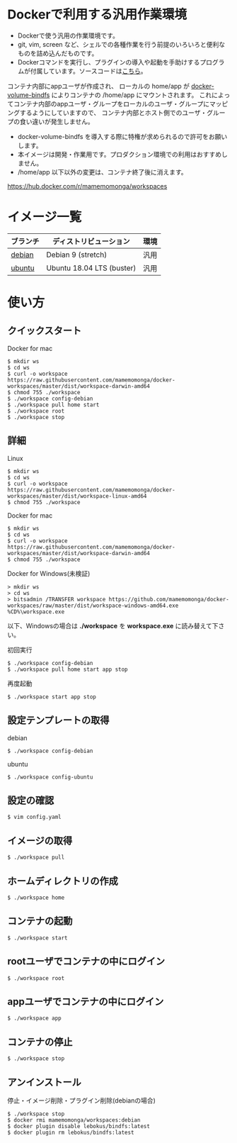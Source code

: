 # Dockerで利用する汎用作業環境

* Dockerで使う汎用の作業環境です。
* git, vim, screen など、シェルでの各種作業を行う前提のいろいろと便利なものを詰め込んだものです。
* Dockerコマンドを実行し、プラグインの導入や起動を手助けするプログラムが付属しています。ソースコードは[こちら](./src)。

コンテナ内部にappユーザが作成され、
ローカルの home/app が [docker-volume-bindfs](https://github.com/lebokus/docker-volume-bindfs) によりコンテナの /home/app にマウントされます。
これによってコンテナ内部のappユーザ・グループをローカルのユーザ・グループにマッピングするようにしていますので、
コンテナ内部とホスト側でのユーザ・グループの食い違いが発生しません。

* docker-volume-bindfs を導入する際に特権が求められるので許可をお願いします。
* 本イメージは開発・作業用です。プロダクション環境での利用はおすすめしません。
* /home/app 以下以外の変更は、コンテナ終了後に消えます。

https://hub.docker.com/r/mamemomonga/workspaces

# イメージ一覧

ブランチ | ディストリビューション    | 環境
---------|---------------------------|----
[debian](https://github.com/mamemomonga/docker-workspaces/tree/debian) | Debian 9 (stretch)        | 汎用
[ubuntu](https://github.com/mamemomonga/docker-workspaces/tree/ubuntu) | Ubuntu 18.04 LTS (buster) | 汎用

# 使い方 

## クイックスタート

Docker for mac

	$ mkdir ws
	$ cd ws
	$ curl -o workspace https://raw.githubusercontent.com/mamemomonga/docker-workspaces/master/dist/workspace-darwin-amd64
	$ chmod 755 ./workspace
	$ ./workspace config-debian
	$ ./workspace pull home start
	$ ./workspace root
	$ ./workspace stop

## 詳細

Linux

	$ mkdir ws
	$ cd ws
	$ curl -o workspace https://raw.githubusercontent.com/mamemomonga/docker-workspaces/master/dist/workspace-linux-amd64
	$ chmod 755 ./workspace

Docker for mac

	$ mkdir ws
	$ cd ws
	$ curl -o workspace https://raw.githubusercontent.com/mamemomonga/docker-workspaces/master/dist/workspace-darwin-amd64
	$ chmod 755 ./workspace

Docker for Windows(未検証)

	> mkdir ws
	> cd ws
	> bitsadmin /TRANSFER workspace https://github.com/mamemomonga/docker-workspaces/raw/master/dist/workspace-windows-amd64.exe %CD%\workspace.exe

以下、Windowsの場合は **./workspace** を **workspace.exe** に読み替えて下さい。

初回実行

	$ ./workspace config-debian
	$ ./workspace pull home start app stop

再度起動

	$ ./workspace start app stop

## 設定テンプレートの取得

debian

	$ ./workspace config-debian

ubuntu

	$ ./workspace config-ubuntu

## 設定の確認

	$ vim config.yaml

## イメージの取得

	$ ./workspace pull

## ホームディレクトリの作成

	$ ./workspace home

## コンテナの起動

	$ ./workspace start

## rootユーザでコンテナの中にログイン

	$ ./workspace root

## appユーザでコンテナの中にログイン

	$ ./workspace app

## コンテナの停止

	$ ./workspace stop

## アンインストール

停止・イメージ削除・プラグイン削除(debianの場合)

	$ ./workspace stop
	$ docker rmi mamemomonga/workspaces:debian
	$ docker plugin disable lebokus/bindfs:latest
	$ docker plugin rm lebokus/bindfs:latest


